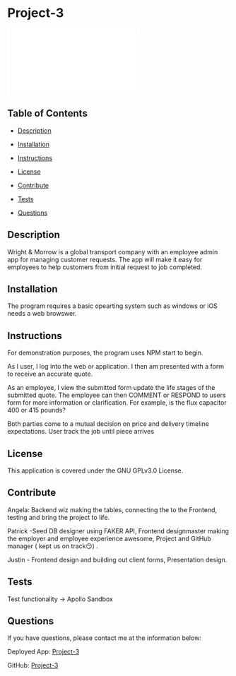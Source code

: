 # Project-3

![Thumbnail](Picture%20for%20W%26M.pdf)

## Table of Contents

- [Description](#Description)

- [Installation](#Installation)

- [Instructions](#Instructions)

- [License](#License)

- [Contribute](#Contribute)

- [Tests](#Tests)

- [Questions](#Questions)

## Description

Wright & Morrow is a global transport company with an employee admin app for managing customer requests. The app will make it easy for employees to help customers from initial request to job completed. 

## Installation

The program requires a basic opearting system such as windows or iOS needs a web browswer. 

## Instructions

For demonstration purposes, the program uses NPM start to begin. 

As I user, I log into the web or application. I then am presented with a form to receive an accurate quote. 

As an employee, I view the submitted form update the life stages of the submitted quote.
The employee can then COMMENT or RESPOND to users form for more information or clarification. For example, is the flux capacitor 400 or 415 pounds?

Both parties come to a mutual decision on price and delivery timeline expectations.
User track the job until piece arrives


## License

This application is covered under the GNU GPLv3.0 License.

## Contribute

Angela: Backend wiz making the tables, connecting the to the Frontend, testing and bring the project to life.

Patrick -Seed DB designer using FAKER API, Frontend designmaster making the employer and employee experience awesome, Project and GitHub  manager ( kept us on track😏) . 

Justin - Frontend design and building out client forms, Presentation design. 

## Tests

Test functionality -> Apollo Sandbox

## Questions

If you have questions, please contact me at the information below:

Deployed App: [Project-3](https://wright-and-morrow.herokuapp.com/)

GitHub: [Project-3](https://github.com/pdubya1632/project-3-group-8)